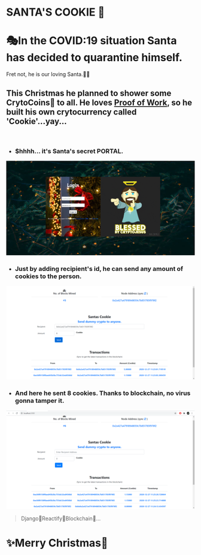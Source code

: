 # SANTA'S COOKIE 🎁
# 🎭In the COVID:19 situation Santa has decided to quarantine himself.

Fret not, he is our loving Santa.💖🎶

## This Christmas he planned to shower some CrytoCoins🤑 to all. He loves <a href ='https://cointelegraph.com/explained/proof-of-work-explained#:~:text=1.-,What%20is%20Proof%2Dof%2DWork%3F,the%20network%20and%20get%20rewarded.'>Proof of Work</a>, so he built his own crytocurrency called 'Cookie'...yay... 


</br>

* ### $hhhh... it's Santa's secret PORTAL.

![](RDIMG/login.PNG)

* ### Just by adding recipient's id, he can send any amount of cookies to the person. 
![](RDIMG/portal.PNG)

* ### And here he sent 8 cookies. Thanks to blockchain, no virus gonna tamper it.
![](RDIMG/sent.PNG)


> Django🤗Reactify🤗Blockchain🤩...

# ✨Merry Christmas🎄
